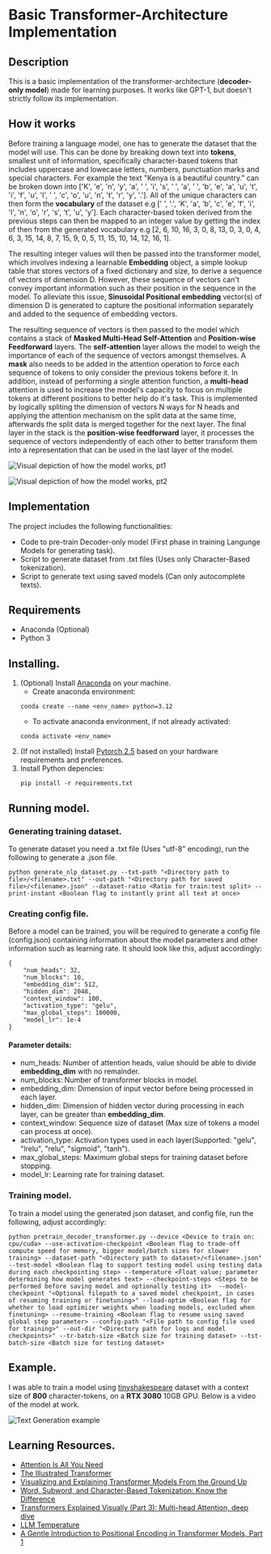 # Basic Transformer-Architecture Implementation
## Description
This is a basic implementation of the transformer-architecture (**decoder-only model**) made for learning purposes. It works like GPT-1, but doesn't strictly follow its implementation.

## How it works
Before training a language model, one has to generate the dataset that the model will use. This can be done by breaking down text into **tokens**, smallest unit of information, specifically character-based tokens that includes uppercase and lowecase letters, numbers, punctuation marks and special characters. For example the text "Kenya is a beautiful country." can be broken down into ['K', 'e', 'n', 'y', 'a', ' ', 'i', 's', ' ', 'a', ' ', 'b', 'e', 'a', 'u', 't', 'i', 'f', 'u', 'l', ' ', 'c', 'o', 'u', 'n', 't', 'r', 'y', '.']. All of the unique characters can then form the **vocabulary** of the dataset e.g [' ', '.', 'K', 'a', 'b', 'c', 'e', 'f', 'i', 'l', 'n', 'o', 'r', 's', 't', 'u', 'y']. Each character-based token derived from the previous steps can then be mapped to an integer value by getting the index of then from the generated vocabulary e.g [2, 6, 10, 16, 3, 0, 8, 13, 0, 3, 0, 4, 6, 3, 15, 14, 8, 7, 15, 9, 0, 5, 11, 15, 10, 14, 12, 16, 1].

The resulting integer values will then be passed into the transformer model, which involves indexing a learnable **Embedding** object, a simple lookup table that stores vectors of a fixed dictionary and size, to derive a sequence of vectors of dimension D. However, these sequence of vectors can't convey important information such as their position in the sequence in the model. To alleviate this issue, **Sinusoidal Positional embedding** vector(s) of dimension D is generated to capture the positional information separately and added to the sequence of embedding vectors.

The resulting sequence of vectors is then passed to the model which contains a stack of **Masked Multi-Head Self-Attention** and **Position-wise Feedforward** layers. The **self-attention** layer allows the model to weigh the importance of each of the sequence of vectors amongst themselves. A **mask** also needs to be added in the attention operation to force each sequence of tokens to only consider the previous tokens before it. In addition, instead of performing a single attention function, a **multi-head** attention is used to increase the model's capacity to focus on multiple tokens at different positions to better help do it's task. This is implemented by logically spliting the dimension of vectors N ways for N heads and applying the attention mechanism on the split data at the same time, afterwards the split data is merged together for the next layer. The final layer in the stack is the **position-wise feedforward** layer, it processes the sequence of vectors independently of each other to better transform them into a representation that can be used in the last layer of the model.

![Visual depiction of how the model works, pt1](./assets/Transformer-Architecture-1.jpg)

![Visual depiction of how the model works, pt2](./assets/Transformer-Architecture-2.jpg)

## Implementation
The project includes the following functionalities:
- Code to pre-train Decoder-only model (First phase in training Langunge Models for generating task).
- Script to generate dataset from .txt files (Uses only Character-Based tokenization).
- Script to generate text using saved models (Can only autocomplete texts).

## Requirements
- Anaconda (Optional)
- Python 3

## Installing.
1. (Optional) Install [Anaconda](https://docs.anaconda.com/) on your machine.
    - Create anaconda environment:
    ```
    conda create --name <env_name> python=3.12
    ```
    - To activate anaconda environment, if not already activated:
    ```
    conda activate <env_name>
    ```
2. (If not installed) Install [Pytorch 2.5](https://pytorch.org/get-started/locally/) based on your hardware requirements and preferences.
3. Install Python depencies:
    ```
    pip install -r requirements.txt
    ```

## Running model.
### Generating training dataset.
To generate dataset you need a .txt file (Uses "utf-8" encoding), run the following to generate a .json file.
```
python generate_nlp_dataset.py --txt-path "<Directory path to file>/<filename>.txt" --out-path "<Directory path for saved file>/<filename>.json" --dataset-ratio <Ratio for train:test split> --print-instant <Boolean flag to instantly print all text at once>
```

### Creating config file.
Before a model can be trained, you will be required to generate a config file (config.json) containing information about the model parameters and other information such as learning rate. It should look like this, adjust accordingly:
```
{
    "num_heads": 32,
    "num_blocks": 10,
    "embedding_dim": 512,
    "hidden_dim": 2048,
    "context_window": 100,
    "activation_type": "gelu",
    "max_global_steps": 100000,
    "model_lr": 1e-4
}
```

#### Parameter details:
- num_heads: Number of attention heads, value should be able to divide **embedding_dim** with no remainder.
- num_blocks: Number of transformer blocks in model.
- embedding_dim: Dimension of input vector before being processed in each layer.
- hidden_dim: Dimension of hidden vector during processing in each layer, can be greater than **embedding_dim**.
- context_window: Sequence size of dataset (Max size of tokens a model can process at once).
- activation_type: Activation types used in each layer(Supported: "gelu", "lrelu", "relu", "sigmoid", "tanh").
- max_global_steps: Maximum global steps for training dataset before stopping.
- model_lr: Learning rate for training dataset.

### Training model.
To train a model using the generated json dataset, and config file, run the following, adjust accordingly:
```
python pretrain_decoder_transformer.py --device <Device to train on: cpu/cuda> --use-activation-checkpoint <Boolean flag to trade-off compute speed for memory, bigger model/batch sizes for slower training> --dataset-path "<Directory path to dataset>/<filename>.json" --test-model <Boolean flag to support testing model using testing data during each checkpointing step> --temperature <Float value; parameter determining how model generates text> --checkpoint-steps <Steps to be performed before saving model and optionally testing it>  --model-checkpoint "<Optional filepath to a saved model checkpoint, in cases of resuming training or finetuning>" --load-optim <Boolean flag for whether to load optimizer weights when loading models, excluded when finetuning> --resume-training <Boolean flag to resume using saved global step parameter> --config-path "<File path to config file used for training>" --out-dir "<Directory path for logs and model checkpoints>" --tr-batch-size <Batch size for training dataset> --tst-batch-size <Batch size for testing dataset>
```

## Example.
I was able to train a model using [tinyshakespeare](https://raw.githubusercontent.com/karpathy/char-rnn/master/data/tinyshakespeare/input.txt) dataset with a context size of **800** character-tokens, on a **RTX 3080** 10GB GPU. Below is a video of the model at work.

![Text Generation example](assets/Screencast.gif)

## Learning Resources.
- [Attention Is All You Need](https://arxiv.org/abs/1706.03762)
- [The Illustrated Transformer](http://jalammar.github.io/illustrated-transformer/)
- [Visualizing and Explaining Transformer Models From the Ground Up](https://deepgram.com/learn/visualizing-and-explaining-transformer-models-from-the-ground-up)
- [Word, Subword, and Character-Based Tokenization: Know the Difference](https://towardsdatascience.com/word-subword-and-character-based-tokenization-know-the-difference-ea0976b64e17)
- [Transformers Explained Visually (Part 3): Multi-head Attention, deep dive](https://towardsdatascience.com/transformers-explained-visually-part-3-multi-head-attention-deep-dive-1c1ff1024853)
- [LLM Temperature](https://www.hopsworks.ai/dictionary/llm-temperature)
- [A Gentle Introduction to Positional Encoding in Transformer Models, Part 1](https://machinelearningmastery.com/a-gentle-introduction-to-positional-encoding-in-transformer-models-part-1/)
